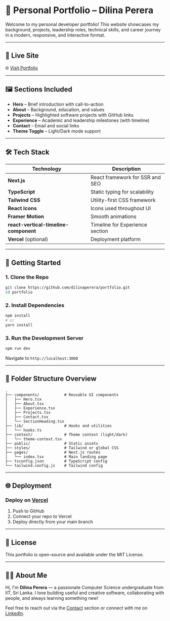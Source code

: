 # 💼 Personal Portfolio – Dilina Perera

Welcome to my personal developer portfolio! This website showcases my background, projects, leadership roles, technical skills, and career journey in a modern, responsive, and interactive format.

---

## 🔗 Live Site

🌐 [Visit Portfolio](portfolio-website-murex-two-74.vercel.app)


---

## 🖼️ Sections Included

* **Hero** – Brief introduction with call-to-action
* **About** – Background, education, and values
* **Projects** – Highlighted software projects with GitHub links
* **Experience** – Academic and leadership milestones (with timeline)
* **Contact** – Email and social links
* **Theme Toggle** – Light/Dark mode support

---

## 🛠️ Tech Stack

| Technology                            | Description                     |
| ------------------------------------- | ------------------------------- |
| **Next.js**                           | React framework for SSR and SEO |
| **TypeScript**                        | Static typing for scalability   |
| **Tailwind CSS**                      | Utility-first CSS framework     |
| **React Icons**                       | Icons used throughout UI        |
| **Framer Motion**                     | Smooth animations               |
| **react-vertical-timeline-component** | Timeline for Experience section |
| **Vercel** (optional)                 | Deployment platform             |

---

## 🚀 Getting Started

### 1. Clone the Repo

```bash
git clone https://github.com/dilinaperera/portfolio.git
cd portfolio
```

### 2. Install Dependencies

```bash
npm install
# or
yarn install
```

### 3. Run the Development Server

```bash
npm run dev
```

Navigate to `http://localhost:3000`

---

## 🔧 Folder Structure Overview

```
.
├── components/           # Reusable UI components
│   ├── Hero.tsx
│   ├── About.tsx
│   ├── Experience.tsx
│   ├── Projects.tsx
│   ├── Contact.tsx
│   └── SectionHeading.tsx
├── lib/                  # Hooks and utilities
│   └── hooks.ts
├── context/              # Theme context (light/dark)
│   └── theme-context.tsx
├── public/               # Static assets
├── styles/               # Tailwind or global CSS
├── pages/                # Next.js routes
│   └── index.tsx         # Main landing page
├── tsconfig.json         # TypeScript config
└── tailwind.config.js    # Tailwind config
```

---

## 🌐 Deployment

### Deploy on [Vercel](https://portfolio-website-murex-two-74.vercel.app/)

1. Push to GitHub
2. Connect your repo to Vercel
3. Deploy directly from your main branch

---

## 📄 License

This portfolio is open-source and available under the MIT License.

---

## 🙋‍♂️ About Me

Hi, I'm **Dilina Perera** — a passionate Computer Science undergraduate from IIT, Sri Lanka. I love building useful and creative software, collaborating with people, and always learning something new!

Feel free to reach out via the [Contact](portfolio-website-murex-two-74.vercel.app) section or connect with me on [LinkedIn](https://www.linkedin.com/in/dilina-c-perera/).
